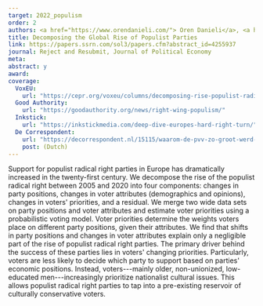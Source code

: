 ```yaml
---
target: 2022_populism
order: 2
authors: <a href="https://www.orendanieli.com/"> Oren Danieli</a>, <a href=https://scholar.harvard.edu/gidron/home"> Noam Gidron </a>, and <a href="https://www.shinnosuke-kikuchi.com/"> Shinnosuke Kikuchi</a>
title: Decomposing the Global Rise of Populist Parties
link: https://papers.ssrn.com/sol3/papers.cfm?abstract_id=4255937
journal: Reject and Resubmit, Journal of Political Economy
meta:
abstract: y
award: 
coverage:
  VoxEU:
    url: "https://cepr.org/voxeu/columns/decomposing-rise-populist-radical-right-how-changes-priorities-explain-electoral"
  Good Authority:
    url: "https://goodauthority.org/news/right-wing-populism/"
  Inkstick: 
    url: "https://inkstickmedia.com/deep-dive-europes-hard-right-turn/"
  De Correspondent:
    url: "https://decorrespondent.nl/15115/waarom-de-pvv-zo-groot-werd-en-nee-niet-door-geschrapte-buslijnen-guur-neoliberalisme-of-groeiende-ongelijkheid/a46bf847-cc58-042a-37eb-764a39076b8c"
    post: (Dutch)
---
```

Support for populist radical right parties in Europe has dramatically increased in the twenty-first century. We decompose the rise of the populist radical right between 2005 and 2020 into four components: changes in party positions, changes in voter attributes (demographics and opinions), changes in voters' priorities, and a residual. We merge two wide data sets on party positions and voter attributes and estimate voter priorities using a probabilistic voting model. Voter priorities determine the weights voters place on different party positions, given their attributes. We find that shifts in party positions and changes in voter attributes explain only a negligible part of the rise of populist radical right parties. The primary driver behind the success of these parties lies in voters' changing priorities. Particularly, voters are less likely to decide which party to support based on parties' economic positions. Instead, voters---mainly older, non-unionized, low-educated men---increasingly prioritize nationalist cultural issues. This allows populist radical right parties to tap into a pre-existing reservoir of culturally conservative voters.